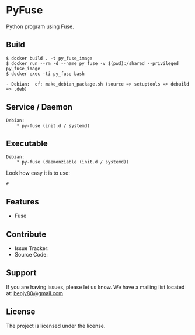 PyFuse
========

Python program using Fuse.


Build
-----

    $ docker build . -t py_fuse_image
    $ docker run --rm -d --name py_fuse -v $(pwd):/shared --privileged py_fuse_image
    $ docker exec -ti py_fuse bash

    - Debian:  cf: make_debian_package.sh (source => setuptools => debuild => .deb)



Service / Daemon
----------------
    Debian: 
        * py-fuse (init.d / systemd)    


Executable
----------
    Debian:
        * py-fuse (daemonziable (init.d / systemd))
    

Look how easy it is to use:

    # 


Features
--------

- Fuse


Contribute
----------

- Issue Tracker: 
- Source Code: 

Support
-------

If you are having issues, please let us know.
We have a mailing list located at: benjy80@gmail.com

License
-------

The project is licensed under the <XXX> license.        